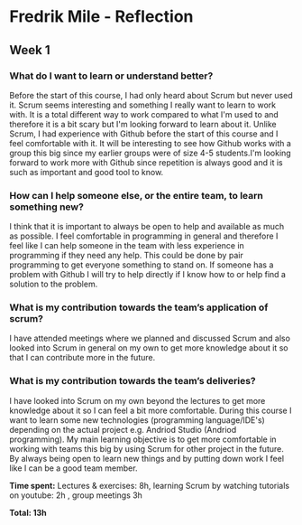# Fredrik Mile  - Reflection
## Week 1
### What do I want to learn or understand better?
Before the start of this course, I had only heard about Scrum but never used it. Scrum seems interesting and something I really want to learn to work with. It is a total different way to work compared to what I'm used to and therefore it is a bit scary but I'm looking forward to learn about it. Unlike Scrum, I had experience with Github before the start of this course and I feel comfortable with it. It will be interesting to see how Github works with a group this big since my earlier groups were of size 4-5 students.I'm looking forward to work more with Github since repetition is always good and it is such as important and good tool to know. 
### How can I help someone else, or the entire team, to learn something new?
I think that it is important to always be open to help and available as much as possible. I feel comfortable in programming in general and therefore I feel like I can help someone in the team with less experience in programming if they need any help. This could be done by pair programming to get everyone something to stand on. If someone has a problem with Github I will try to help directly if I know how to or help find a solution to the problem.
### What is my contribution towards the team’s application of scrum?
I have attended meetings where we planned and discussed Scrum and also looked into Scrum in general on my own to get more knowledge about it so that I can contribute more in the future.  
### What is my contribution towards the team’s deliveries?
I have looked into Scrum on my own beyond the lectures to get more knowledge about it so I can feel a bit more comfortable. During this course I want to learn some new technologies (programming language/IDE's) depending on the actual project e.g. Andriod Studio (Andriod programming). My main learning objective is to get more comfortable in working with teams this big by using Scrum for other project in the future. By always being open to learn new things and by putting down work I feel like I can be a good team member.  

**Time spent:** Lectures & exercises: 8h, learning Scrum by watching tutorials on youtube: 2h , group meetings 3h

**Total: 13h**
